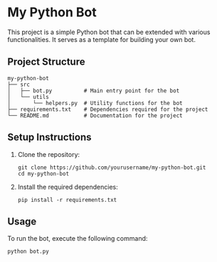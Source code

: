 # My Python Bot

This project is a simple Python bot that can be extended with various functionalities. It serves as a template for building your own bot.

## Project Structure

```
my-python-bot
├── src
│   ├── bot.py          # Main entry point for the bot
│   └── utils
│       └── helpers.py  # Utility functions for the bot
├── requirements.txt    # Dependencies required for the project
└── README.md           # Documentation for the project
```

## Setup Instructions

1. Clone the repository:
   ```
   git clone https://github.com/yourusername/my-python-bot.git
   cd my-python-bot
   ```

2. Install the required dependencies:
   ```
   pip install -r requirements.txt
   ```

## Usage

To run the bot, execute the following command:
```
python bot.py
```